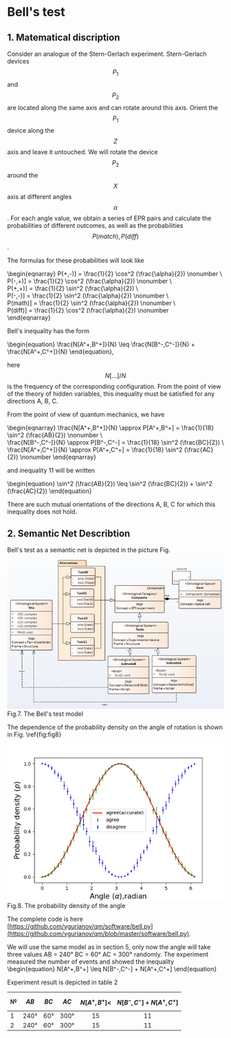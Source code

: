 # Bell's test
## 1. Matematical discription

Consider an analogue of the Stern-Gerlach experiment. Stern-Gerlach devices $$P_1$$ and $$P_2$$ are located along the same axis and can rotate around this axis.
Orient the $$P_1$$ device along the $$Z$$ axis and leave it untouched. We will rotate the device $$P_2$$ around the $$X$$ axis at different angles $$\alpha$$. For each angle value, we obtain a series of EPR pairs and calculate the probabilities of different outcomes, as well as the probabilities $$P(match), P(diff)$$.

The formulas for these probabilities will look like

\begin{eqnarray}
	P(+,-)] = \frac{1}{2} \cos^2 (\frac{\alpha}{2}) \nonumber \\  
	P(-,+)] = \frac{1}{2} \cos^2 (\frac{\alpha}{2}) \nonumber \\  
	P(+,+)] = \frac{1}{2} \sin^2 (\frac{\alpha}{2})  \\  
	P(-,-)] = \frac{1}{2} \sin^2 (\frac{\alpha}{2}) \nonumber \\  
	P(math)] = \frac{1}{2} \sin^2 (\frac{\alpha}{2}) \nonumber \\  
	P(diff)] = \frac{1}{2} \cos^2 (\frac{\alpha}{2}) \nonumber  
\end{eqnarray}


Bell's inequality has the form

\begin{equation}
 \frac{N[A^+,B^+]}{N} \leq \frac{N[B^-,C^-]}{N} + \frac{N[A^+,C^+]}{N}
\end{equation},

here $$N[...]/N$$ is the frequency of the corresponding configuration. From the point of view of the theory of hidden variables, this inequality must be satisfied for any directions A, B, C.

From the point of view of quantum mechanics, we have

\begin{eqnarray}
	\frac{N[A^+,B^+]}{N} \approx P[A^+,B^+] = \frac{1}{18} \sin^2 (\frac{AB}{2}) \nonumber \\  
	\frac{N[B^-,C^-]}{N} \approx P[B^-,C^-] = \frac{1}{18} \sin^2 (\frac{BC}{2})  \\
	\frac{N[A^+,C^+]}{N} \approx P[A^+,C^+] = \frac{1}{18} \sin^2 (\frac{AC}{2}) \nonumber
\end{eqnarray}

and inequality 11 will be written

\begin{equation}
\sin^2 (\frac{AB}{2}) \leq \sin^2 (\frac{BC}{2}) + \sin^2 (\frac{AC}{2})
\end{equation}

There are such mutual orientations of the directions A, B, C for which this inequality does not hold.

## 2. Semantic Net Describtion
Bell's test as a semantic net is depicted in the picture Fig. ![Image](bell1.png)
Fig.7. The Bell's test model


The dependence of the probability density on the angle of rotation is shown in Fig. \ref{fig:fig8}
![Image](bell2.png)
Fig.8. The probability density of the angle

The complete code is here [https://github.com/vgurianov/qm/software/bell.py](https://github.com/vgurianov/qm/blob/master/software/bell.py).

We will use the same model as in section 5, only now the angle will take three values AB = 240° BC = 60° AC = 300° randomly. The experiment measured the number of events and showed the inequality  
\begin{equation}
	N[A^+,B^+] \leq N[B^-,C^-] + N[A^+,C^+]
\end{equation}

Experiment result is depicted in table 2

| №   | $$AB$$   | $$BC$$  | $$AC$$   | $$N[A^+,B^+] < $$|$$N[B^-,C^-]+N[A^+,C^+]$$ |
| --- | ---- | --- | ---- | :----------: | :-----: |
| 1   | 240° | 60° | 300° | 15         | 11                    |
| 2   | 240° | 60° | 300° | 15         | 11                    |
